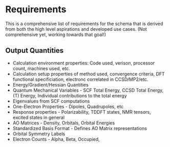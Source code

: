 # Requirements

This is a comprehensive list of requirements for the schema that is derived from both the high level aspirations
and developed use cases. (Not comprehensive yet, working towards that goal!)

## Output Quantities
 - Calculation environment properties: Code used, verison, processor count, machines used, etc.
 - Calculation setup properties of method used, convergence criteria, DFT functional specificiation, electronc correlated in CCSD/MP2/etc.
 - Energy/Gradient/Hessian Quantities
 - Quantum Mechanical Variables - SCF Total Energy, CCSD Total Energy, (T) Energy, Individual contributions to the total energy
 - Eigenvalues from SCF computations
 - One-Electron Properties - Dipoles, Quadrupoles, etc
 - Response properties - Polarizability, TDDFT states, NMR tensors, excited states in general
 - AO Matrices - Density, Orbitals, Orbital Energies
 - Standardized Basis Format - Defines AO Matrix representations
 - Orbital Symmetry Labels
 - Electron Counts - Alpha, Beta, Occupied, 
